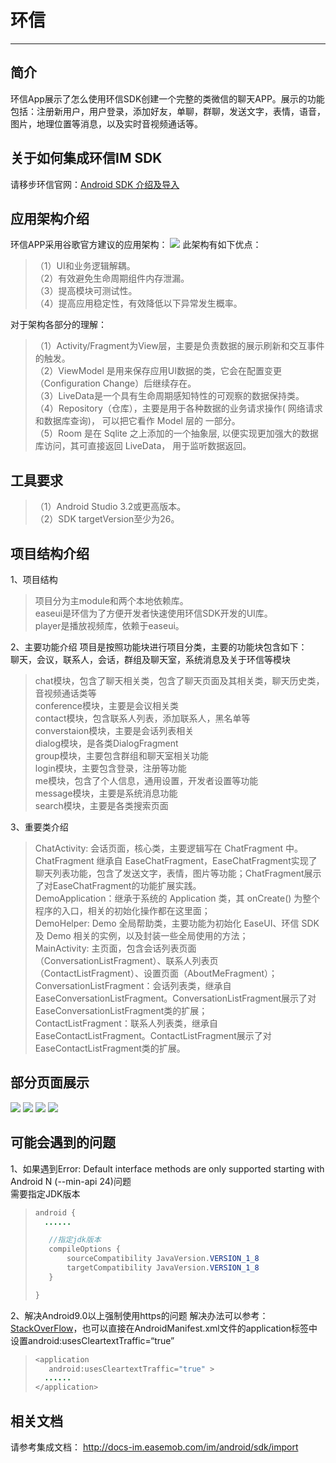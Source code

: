 # 环信
--------
## 简介
环信App展示了怎么使用环信SDK创建一个完整的类微信的聊天APP。展示的功能包括：注册新用户，用户登录，添加好友，单聊，群聊，发送文字，表情，语音，图片，地理位置等消息，以及实时音视频通话等。
## 关于如何集成环信IM SDK
请移步环信官网：[Android SDK 介绍及导入](http://docs-im.easemob.com/im/android/sdk/import)
## 应用架构介绍
环信APP采用谷歌官方建议的应用架构：
![](https://developer.android.google.cn/topic/libraries/architecture/images/final-architecture.png)
此架构有如下优点：
>（1）UI和业务逻辑解耦。</br>
>（2）有效避免生命周期组件内存泄漏。</br>
>（3）提高模块可测试性。</br>
>（4）提高应用稳定性，有效降低以下异常发生概率。</br>

对于架构各部分的理解：
>（1）Activity/Fragment为View层，主要是负责数据的展示刷新和交互事件的触发。</br>
>（2）ViewModel 是用来保存应用UI数据的类，它会在配置变更（Configuration Change）后继续存在。</br>
>（3）LiveData是一个具有生命周期感知特性的可观察的数据保持类。</br>
>（4）Repository（仓库），主要是用于各种数据的业务请求操作( 网络请求和数据库查询)， 可以把它看作 Model 层的 一部分。</br>
>（5）Room 是在 Sqlite 之上添加的一个抽象层, 以便实现更加强大的数据库访问，其可直接返回 LiveData， 用于监听数据返回。</br>
## 工具要求
>（1）Android Studio 3.2或更高版本。</br>
>（2）SDK targetVersion至少为26。</br>
## 项目结构介绍
1、项目结构
>项目分为主module和两个本地依赖库。</br>
>easeui是环信为了方便开发者快速使用环信SDK开发的UI库。</br>
>player是播放视频库，依赖于easeui。</br>

2、主要功能介绍
项目是按照功能块进行项目分类，主要的功能块包含如下：</br>
聊天，会议，联系人，会话，群组及聊天室，系统消息及关于环信等模块
>chat模块，包含了聊天相关类，包含了聊天页面及其相关类，聊天历史类，音视频通话类等</br>
>conference模块，主要是会议相关类</br>
>contact模块，包含联系人列表，添加联系人，黑名单等</br>
>converstaion模块，主要是会话列表相关</br>
>dialog模块，是各类DialogFragment</br>
>group模块，主要包含群组和聊天室相关功能</br>
>login模块，主要包含登录，注册等功能</br>
>me模块，包含了个人信息，通用设置，开发者设置等功能</br>
>message模块，主要是系统消息功能</br>
>search模块，主要是各类搜索页面</br>

3、重要类介绍
>ChatActivity: 会话页面，核心类，主要逻辑写在 ChatFragment 中。ChatFragment 继承自 EaseChatFragment，EaseChatFragment实现了聊天列表功能，包含了发送文字，表情，图片等功能；ChatFragment展示了对EaseChatFragment的功能扩展实践。</br>
>DemoApplication：继承于系统的 Application 类，其 onCreate() 为整个程序的入口，相关的初始化操作都在这里面；</br>
>DemoHelper: Demo 全局帮助类，主要功能为初始化 EaseUI、环信 SDK 及 Demo 相关的实例，以及封装一些全局使用的方法；</br>
>MainActivity: 主页面，包含会话列表页面（ConversationListFragment）、联系人列表页（ContactListFragment）、设置页面（AboutMeFragment）；</br>
>ConversationListFragment：会话列表类，继承自EaseConversationListFragment。ConversationListFragment展示了对EaseConversationListFragment类的扩展；</br>
>ContactListFragment：联系人列表类，继承自EaseContactListFragment。ContactListFragment展示了对EaseContactListFragment类的扩展。</br>
## 部分页面展示
![](https://github.com/easemob/chat-android/blob/master/image/conversation.jpg)
![](https://github.com/easemob/chat-android/blob/master/image/contact.jpg)
![](https://github.com/easemob/chat-android/blob/master/image/chat_1.jpg)
![](https://github.com/easemob/chat-android/blob/master/image/chat_2.jpg)
## 可能会遇到的问题
1、如果遇到Error: Default interface methods are only supported starting with Android N (--min-api 24)问题</br>
需要指定JDK版本</br>
>```Java
>android {
>   ......
>
>    //指定jdk版本
>    compileOptions {
>        sourceCompatibility JavaVersion.VERSION_1_8
>        targetCompatibility JavaVersion.VERSION_1_8
>    }
>
>}
>```

2、解决Android9.0以上强制使用https的问题 
解决办法可以参考：[StackOverFlow](https://stackoverflow.com/questions/45940861/android-8-cleartext-http-traffic-not-permitted)，也可以直接在AndroidManifest.xml文件的application标签中设置android:usesCleartextTraffic=“true” 
>```Java
><application 
>    android:usesCleartextTraffic="true" > 
>   ......
></application>
>```
## 相关文档
请参考集成文档： http://docs-im.easemob.com/im/android/sdk/import
